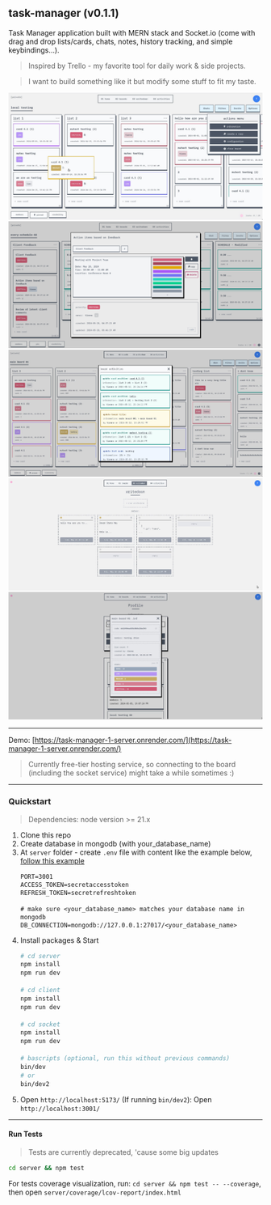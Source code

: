 ## task-manager (v0.1.1)

Task Manager application built with MERN stack and Socket.io (come with drag and drop lists/cards, chats, notes, history tracking, and simple keybindings...).

> Inspired by Trello - my favorite tool for daily work & side projects.

> I want to build something like it but modify some stuff to fit my taste.

![Board Screenshot](./media/screenshot1.png)
![Card Details Screenshot](./media/screenshot5.webp)
![Writedown Screenshot](./media/screenshot2.png)
![Board Activities Screenshot](./media/screenshot3.png)
![Board Stats Screenshot](./media/screenshot4.png)

---

Demo: [https://task-manager-1-server.onrender.com/](https://task-manager-1-server.onrender.com/)

> Currently free-tier hosting service, so connecting to the board (including the socket service) might take a while sometimes :)

---

### Quickstart

> Dependencies: node version >= 21.x

1. Clone this repo
2. Create database in mongodb (with your_database_name)
3. At `server` folder - create `.env` file with content like the example below,
   [follow this example](./server/.env.example)
    ```
    PORT=3001
    ACCESS_TOKEN=secretaccesstoken
    REFRESH_TOKEN=secretrefreshtoken

    # make sure <your_database_name> matches your database name in mongodb
    DB_CONNECTION=mongodb://127.0.0.1:27017/<your_database_name>
    ```
4. Install packages & Start
   ```bash
   # cd server
   npm install
   npm run dev

   # cd client
   npm install
   npm run dev

   # cd socket
   npm install
   npm run dev

   # bascripts (optional, run this without previous commands)
   bin/dev
   # or
   bin/dev2
   ```
5. Open `http://localhost:5173/`
   (If running `bin/dev2`): Open `http://localhost:3001/`

---

#### Run Tests

> Tests are currently deprecated, 'cause some big updates

```bash
cd server && npm test
```

For tests coverage visualization, run: `cd server && npm test -- --coverage`, then open `server/coverage/lcov-report/index.html`
